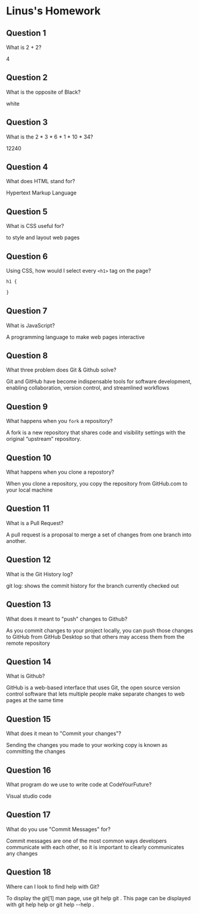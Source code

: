 # Linus's Homework

## Question 1

What is 2 + 2?

4

## Question 2

What is the opposite of Black?

white

## Question 3

What is the  2 * 3 * 6 * 1 * 10 * 34?

12240

## Question 4 

What does HTML stand for?

Hypertext Markup Language

## Question 5

What is CSS useful for?

to style and layout web pages

## Question 6

Using CSS, how would I select every `<h1>` tag on the page?

```css
h1 {

}
```

## Question 7

What is JavaScript?

A programming language to make web pages interactive

## Question 8

What three problem does Git & Github solve?

Git and GitHub have become indispensable tools for software development, enabling collaboration, version control, and streamlined workflows

## Question 9

What happens when you `fork` a repository?

A fork is a new repository that shares code and visibility settings with the original “upstream” repository.

## Question 10 

What happens when you clone a repostory?

When you clone a repository, you copy the repository from GitHub.com to your local machine

## Question 11

What is a Pull Request?

A pull request is a proposal to merge a set of changes from one branch into another.

## Question 12

What is the Git History log?

git log: shows the commit history for the branch currently checked out

## Question 13

What does it meant to "push" changes to Github?

As you commit changes to your project locally, you can push those changes to GitHub from GitHub Desktop so that others may access them from the remote repository

## Question 14

What is Github?

GitHub is a web-based interface that uses Git, the open source version control software that lets multiple people make separate changes to web pages at the same time

## Question 15

What does it mean to "Commit your changes"?

Sending the changes you made to your working copy is known as committing the changes

## Question 16

What program do we use to write code at CodeYourFuture?

Visual studio code

## Question 17

What do you use "Commit Messages" for?

Commit messages are one of the most common ways developers communicate with each other, so it is important to clearly communicates any changes

## Question 18

Where can I look to find help with Git?

To display the git[1] man page, use git help git . This page can be displayed with git help help or git help --help .
